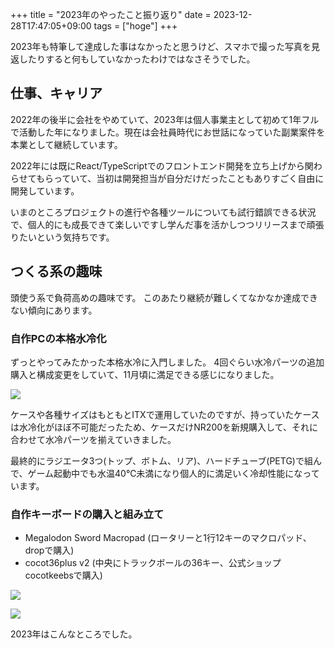 +++
title = "2023年のやったこと振り返り"
date = 2023-12-28T17:47:05+09:00
tags = ["hoge"]
+++

2023年も特筆して達成した事はなかったと思うけど、スマホで撮った写真を見返したりすると何もしていなかったわけではなさそうでした。

## 仕事、キャリア

2022年の後半に会社をやめていて、2023年は個人事業主として初めて1年フルで活動した年になりました。現在は会社員時代にお世話になっていた副業案件を本業として継続しています。

2022年には既にReact/TypeScriptでのフロントエンド開発を立ち上げから関わらせてもらっていて、当初は開発担当が自分だけだったこともありすごく自由に開発しています。

いまのところプロジェクトの進行や各種ツールについても試行錯誤できる状況で、個人的にも成長できて楽しいですし学んだ事を活かしつつリリースまで頑張りたいという気持ちです。

## つくる系の趣味

頭使う系で負荷高めの趣味です。
このあたり継続が難しくてなかなか達成できない傾向にあります。

### 自作PCの本格水冷化

ずっとやってみたかった本格水冷に入門しました。
4回ぐらい水冷パーツの追加購入と構成変更をしていて、11月頃に満足できる感じになりました。

![](1fac5050f427cd5d30afec7effbfbbf4.jpg)

ケースや各種サイズはもともとITXで運用していたのですが、持っていたケースは水冷化がほぼ不可能だったため、ケースだけNR200を新規購入して、それに合わせて水冷パーツを揃えていきました。

最終的にラジエータ3つ(トップ、ボトム、リア)、ハードチューブ(PETG)で組んで、ゲーム起動中でも水温40℃未満になり個人的に満足いく冷却性能になっています。

### 自作キーボードの購入と組み立て

- Megalodon Sword Macropad (ロータリーと1行12キーのマクロパッド、dropで購入)
- cocot36plus v2 (中央にトラックボールの36キー、公式ショップcocotkeebsで購入)

![](08ce78f84a85fcd724483499a00ea58e.jpg)

![](06499a838dded7988d87047fb8df2fed.jpg)

2023年はこんなところでした。
